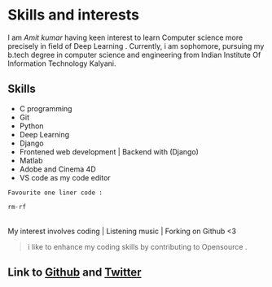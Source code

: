 # Skills and interests
<!-- <img src="https://scontent.fccu3-1.fna.fbcdn.net/v/t1.0-9/21751673_484794675215253_539489275241013516_n.jpg?oh=8ad919a66117437ac03300370f36c7d8&oe=5A8EBFA2" alt="Drawing" style="width: 50px;"/> -->

 I am *Amit kumar*  having keen interest to learn Computer science more precisely in field of Deep Learning . Currently, i am sophomore, pursuing my b.tech degree in computer science and engineering from Indian Institute Of Information Technology Kalyani.


## Skills

* C programming 
* Git 
* Python 
* Deep Learning
* Django 
* Frontened web development | Backend with (Django)
* Matlab
* Adobe and Cinema 4D
* VS code as my code editor 

`Favourite one liner code :`

 ```javascript 
 rm-rf 
 ```
 
<br> My interest involves coding  |  Listening music  |   Forking on Github <3 <br/>
 > i like to enhance my coding skills by contributing to Opensource .
 ## Link to  [Github](https://github.com/amit2rockon) and [Twitter](https://twitter.com/amit2rockon) 

